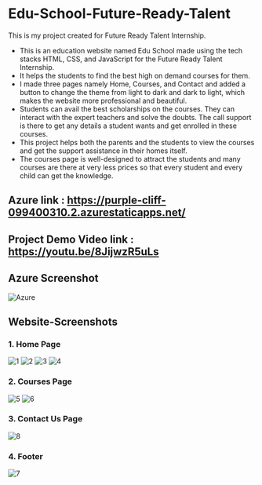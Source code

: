 # Edu-School-Future-Ready-Talent

This is my project created for Future Ready Talent Internship.
- This is an education website named Edu School made using the tech stacks HTML, CSS, and JavaScript for the Future Ready Talent Internship.
- It helps the students to find the best high on demand courses for them.
- I made three pages namely Home, Courses, and Contact and added a button to change the theme from light to dark and dark to light, which makes the website more professional and beautiful.
- Students can avail the best scholarships on the courses. They can interact with the expert teachers and solve the doubts. The call support is there to get any details a student wants and get enrolled in these courses.
- This project helps both the parents and the students to view the courses and get the support assistance in their homes itself.
- The courses page is well-designed to attract the students and many courses are there at very less prices so that every student and every child can get the knowledge.

## Azure link : https://purple-cliff-099400310.2.azurestaticapps.net/

## Project Demo Video link : https://youtu.be/8JijwzR5uLs

## Azure Screenshot

![Azure](https://user-images.githubusercontent.com/73993775/209457604-e5f818d9-b3eb-4ee6-81ee-ada20f0ace16.png)

## Website-Screenshots

### 1. Home Page
![1](https://user-images.githubusercontent.com/73993775/208505878-5530c6a2-159e-4c9e-acab-7d36c0386954.png)
![2](https://user-images.githubusercontent.com/73993775/208505887-732e4e1b-91df-4aca-a574-50ebb26f3b75.png)
![3](https://user-images.githubusercontent.com/73993775/208505892-e91c191d-3b88-443e-8ecd-389131831653.png)
![4](https://user-images.githubusercontent.com/73993775/208505904-de7c3962-05bb-4f40-a272-ce182d076bbd.png)

### 2. Courses Page
![5](https://user-images.githubusercontent.com/73993775/208505930-0516276e-f0ac-4855-8a92-8e93bb141e66.png)
![6](https://user-images.githubusercontent.com/73993775/208505939-04ce2099-e98e-487c-af82-4cb7af9502c1.png)

### 3. Contact Us Page
![8](https://user-images.githubusercontent.com/73993775/208505965-86539726-6f3c-4377-93e4-f88ec0d6d786.png)

### 4. Footer
![7](https://user-images.githubusercontent.com/73993775/208505951-660408b7-05b3-4884-afac-9826bb75ade7.png)
